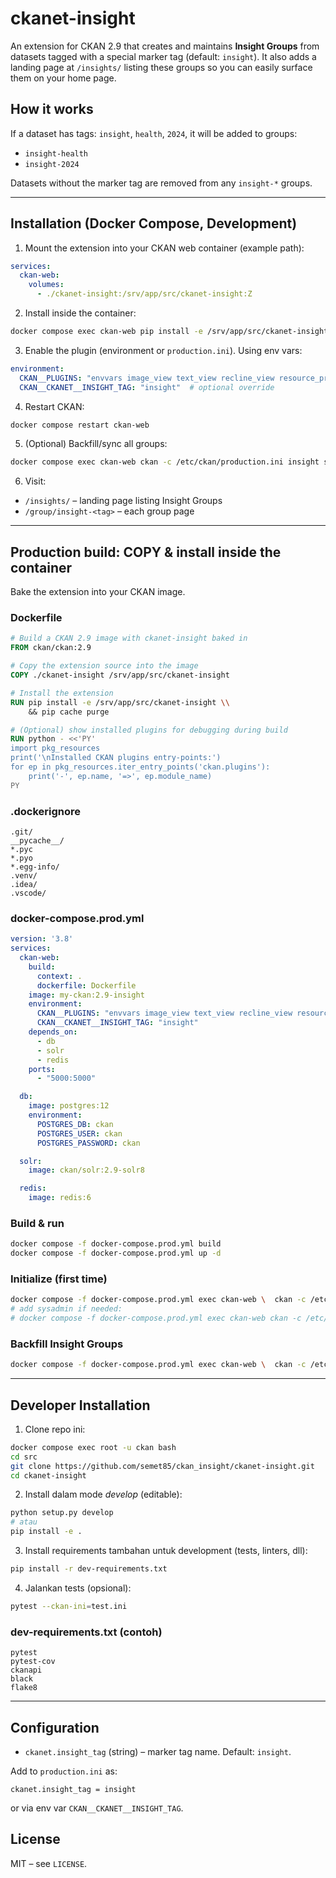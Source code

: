 # ckanet-insight

An extension for CKAN 2.9 that creates and maintains **Insight Groups** from datasets tagged with a special marker tag (default: `insight`). It also adds a landing page at `/insights/` listing these groups so you can easily surface them on your home page.

## How it works

If a dataset has tags: `insight`, `health`, `2024`, it will be added to groups:
- `insight-health`
- `insight-2024`

Datasets without the marker tag are removed from any `insight-*` groups.

---

## Installation (Docker Compose, Development)

1. Mount the extension into your CKAN web container (example path):

```yaml
services:
  ckan-web:
    volumes:
      - ./ckanet-insight:/srv/app/src/ckanet-insight:Z
```

2. Install inside the container:

```bash
docker compose exec ckan-web pip install -e /srv/app/src/ckanet-insight
```

3. Enable the plugin (environment or `production.ini`). Using env vars:

```yaml
environment:
  CKAN__PLUGINS: "envvars image_view text_view recline_view resource_proxy insight"
  CKAN__CKANET__INSIGHT_TAG: "insight"  # optional override
```

4. Restart CKAN:

```bash
docker compose restart ckan-web
```

5. (Optional) Backfill/sync all groups:

```bash
docker compose exec ckan-web ckan -c /etc/ckan/production.ini insight sync-groups
```

6. Visit:

- `/insights/` – landing page listing Insight Groups  
- `/group/insight-<tag>` – each group page

---

## Production build: COPY & install inside the container

Bake the extension into your CKAN image.

### Dockerfile
```dockerfile
# Build a CKAN 2.9 image with ckanet-insight baked in
FROM ckan/ckan:2.9

# Copy the extension source into the image
COPY ./ckanet-insight /srv/app/src/ckanet-insight

# Install the extension
RUN pip install -e /srv/app/src/ckanet-insight \\
    && pip cache purge

# (Optional) show installed plugins for debugging during build
RUN python - <<'PY'
import pkg_resources
print('\nInstalled CKAN plugins entry-points:')
for ep in pkg_resources.iter_entry_points('ckan.plugins'):
    print('-', ep.name, '=>', ep.module_name)
PY
```

### .dockerignore
```gitignore
.git/
__pycache__/
*.pyc
*.pyo
*.egg-info/
.venv/
.idea/
.vscode/
```

### docker-compose.prod.yml
```yaml
version: '3.8'
services:
  ckan-web:
    build:
      context: .
      dockerfile: Dockerfile
    image: my-ckan:2.9-insight
    environment:
      CKAN__PLUGINS: "envvars image_view text_view recline_view resource_proxy insight"
      CKAN__CKANET__INSIGHT_TAG: "insight"
    depends_on:
      - db
      - solr
      - redis
    ports:
      - "5000:5000"

  db:
    image: postgres:12
    environment:
      POSTGRES_DB: ckan
      POSTGRES_USER: ckan
      POSTGRES_PASSWORD: ckan

  solr:
    image: ckan/solr:2.9-solr8

  redis:
    image: redis:6
```

### Build & run
```bash
docker compose -f docker-compose.prod.yml build
docker compose -f docker-compose.prod.yml up -d
```

### Initialize (first time)
```bash
docker compose -f docker-compose.prod.yml exec ckan-web \  ckan -c /etc/ckan/production.ini db init
# add sysadmin if needed:
# docker compose -f docker-compose.prod.yml exec ckan-web ckan -c /etc/ckan/production.ini sysadmin add <name> email=<email> password=<pwd>
```

### Backfill Insight Groups
```bash
docker compose -f docker-compose.prod.yml exec ckan-web \  ckan -c /etc/ckan/production.ini insight sync-groups
```

---

## Developer Installation

1. Clone repo ini:
```bash
docker compose exec root -u ckan bash
cd src
git clone https://github.com/semet85/ckan_insight/ckanet-insight.git
cd ckanet-insight
```

2. Install dalam mode *develop* (editable):
```bash
python setup.py develop
# atau
pip install -e .
```

3. Install requirements tambahan untuk development (tests, linters, dll):
```bash
pip install -r dev-requirements.txt
```

4. Jalankan tests (opsional):
```bash
pytest --ckan-ini=test.ini
```

### dev-requirements.txt (contoh)
```
pytest
pytest-cov
ckanapi
black
flake8
```

---

## Configuration

- `ckanet.insight_tag` (string) – marker tag name. Default: `insight`.

Add to `production.ini` as:
```
ckanet.insight_tag = insight
```
or via env var `CKAN__CKANET__INSIGHT_TAG`.

## License

MIT – see `LICENSE`.